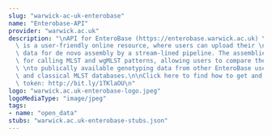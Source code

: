```yaml
---
slug: "warwick-ac-uk-enterobase"
name: "Enterobase-API"
provider: "warwick.ac.uk"
description: "\nAPI for EnteroBase (https://enterobase.warwick.ac.uk) \n\nEnteroBase\
  \ is a user-friendly online resource, where users can upload their \nown sequencing\
  \ data for de novo assembly by a stream-lined pipeline. The assemblies \nare used\
  \ for calling MLST and wgMLST patterns, allowing users to compare their strains\
  \ \nto publically available genotyping data from other EnteroBase users, GenBank\
  \ and classical MLST databases.\n\nClick here to find how to get and use an API\
  \ token: http://bit.ly/1TKlaOU\n"
logo: "warwick.ac.uk-enterobase-logo.jpeg"
logoMediaType: "image/jpeg"
tags:
- name: "open_data"
stubs: "warwick.ac.uk-enterobase-stubs.json"
---
```

